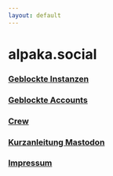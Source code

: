 ```yaml
---
layout: default
---
```


# alpaka.social

### [Geblockte Instanzen](blocked_instances.md)

### [Geblockte Accounts](blocked_accounts.md)

### [Crew](staff.md)

### [Kurzanleitung Mastodon](tutorial.md)

### [Impressum](/imprint)
